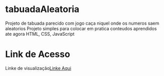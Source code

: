# <h1>tabuadaAleatoria</h1>
Projeto de tabuada parecido com jogo caça niquel onde os numeros saem aleatorios 
Projeto simples para colocar em pratica conteudos aprendidos ate agora HTML, CSS, JavaScript

# <h1>Link de Acesso</h1>
<label>Linke de visualização</label><a href="https://jailsonaraujo.github.io/tabuadaAleatoria/">Linke Aqui</a>